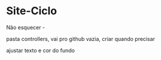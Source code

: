 # Site-Ciclo
Não esquecer -

pasta controllers, vai pro github vazia, criar quando precisar

ajustar texto e cor do fundo